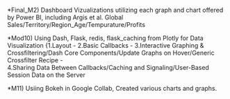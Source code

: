 *Final_M2) Dashboard Vizualizations utilizing each graph and chart offered by Power BI, including Argis et al. Global Sales/Territory/Region_Age/Tempurature/Profits


*Mod10) Using Dash, Flask, redis, flask_caching from Plotly for Data Visualization
    {1.Layout  -  2.Basic Callbacks  -  3.Interactive Graphing & Crossfiltering/Dash Core Components/Update Graphs on Hover/Generic Crossfilter Recipe   -  
     4.Sharing Data Between Callbacks/Caching and Signaling/User-Based Session Data on the Server


*M11) Usiing Bokeh in Google Collab, Created various charts and graphs. 
